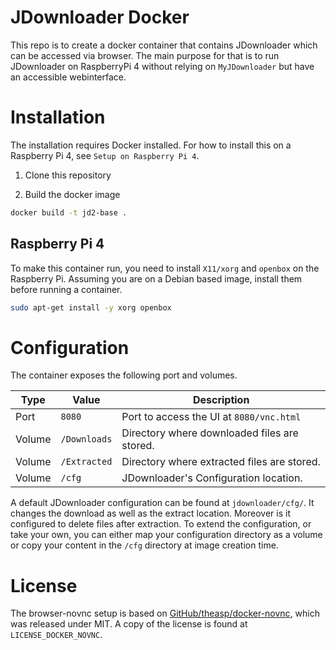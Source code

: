 # JDownloader Docker

This repo is to create a docker container that contains JDownloader which can be accessed via browser.
The main purpose for that is to run JDownloader on RaspberryPi 4 without relying on `MyJDownloader` but have an accessible webinterface.

# Installation

The installation requires Docker installed.
For how to install this on a Raspberry Pi 4, see `Setup on Raspberry Pi 4`.

1. Clone this repository

2. Build the docker image

```bash
docker build -t jd2-base .
```

## Raspberry Pi 4

To make this container run, you need to install `X11/xorg` and `openbox` on the Raspberry Pi.
Assuming you are on a Debian based image, install them before running a container.

```bash
sudo apt-get install -y xorg openbox
```

# Configuration

The container exposes the following port and volumes.

| Type   | Value        | Description                                  |
|--------|--------------|----------------------------------------------|
| Port   | `8080`       | Port to access the UI at `8080/vnc.html`     |
| Volume | `/Downloads` | Directory where downloaded files are stored. |
| Volume | `/Extracted` | Directory where extracted files are stored.  |
| Volume | `/cfg`       | JDownloader's Configuration location.        |

A default JDownloader configuration can be found at `jdownloader/cfg/`.
It changes the download as well as the extract location.
Moreover is it configured to delete files after extraction.
To extend the configuration, or take your own, you can either map your configuration directory as a volume or copy your content in the `/cfg` directory at image creation time.

# License

The browser-novnc setup is based on [GitHub/theasp/docker-novnc](https://github.com/theasp/docker-novnc), which was released under MIT.
A copy of the license is found at `LICENSE_DOCKER_NOVNC`.
